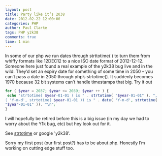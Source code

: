 ```yaml
---
layout: post
title: Party like it’s 2038
date: 2012-02-22 12:00:00
categories: PHP
author: Paul Clarke
tags: PHP y2k38
comments: true
time: 1 min
---
```


In some of our php we run dates through strttotime( ) to turn them from whiffy formats like  12DEC12 to a nice ISO date format of 2012-12-12. Someone here just found a real example of the y2k38 bug live and in the wild. They’d set an expiry date for something of some time in 2050 – you can’t pass a date in 2050 through php’s strtotime(). It suddenly becomes 1970 because 32 bit systems can’t handle timestamps that big. Try it out

```php
for ( $year = 2037; $year <= 2039; $year ++ ) {
 echo "strtotime( $year-01-01 ) is " . strtotime( "$year-01-01" ). ",
( 'Y-m-d', strtotime( $year-01-01 )) is " . date( 'Y-m-d', strtotime(
"$year-01-01" )). "\n";
}
```
I will hopefully be retired before this is a big issue (in my day we had to worry about the Y1k bug, etc) but hey look out for it.

See [strtotime](http://php.net/manual/en/function.strtotime.php) or google 'y2k38'.

Sorry my first post (our first post?) has to be about php. Honestly I’m working on cutting edge stuff too.